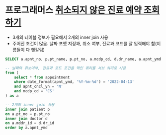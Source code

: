# 프로그래머스 [취소되지 않은 진료 예약 조회하기](https://school.programmers.co.kr/learn/courses/30/lessons/132204)
- 3개의 테이블 정보가 필요해서 2개의 inner join 사용
- 주어진 조건이 많음. 날짜 포맷 지정과, 취소 여부, 진료과 코드를 잘 입력해야 함(이름들이 다 헷갈림)

```sql
SELECT a.apnt_no, p.pt_name, p.pt_no, a.mcdp_cd, d.dr_name, a.apnt_ymd

-- 날짜와 취소여부, 진료과 코드 조건을 먹인 쿼리를 서브 쿼리로 사용
from (
    select * from appointment
    where date_format(apnt_ymd, '%Y-%m-%d') = '2022-04-13'
    and apnt_cncl_yn = 'N'
    and mcdp_cd = 'CS'
) as a

-- 2개의 inner join 사용
inner join patient p
on a.pt_no = p.pt_no
inner join doctor d
on a.mddr_id = d.dr_id
order by a.apnt_ymd
```
